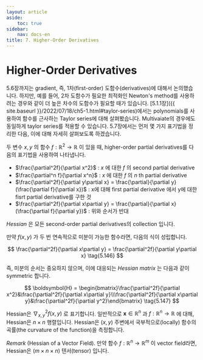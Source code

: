 ```yaml
---
layout: article
aside:
    toc: true
sidebar:
    nav: docs-en
title: 7. Higher-Order Derivatives
---
```


# Higher-Order Derivatives

5.6장까지는 gradient, 즉, 1차(first-order) 도함수(derivatives)에 대해서 논의했습니다. 하지만, 예를 들어, 2차 도함수가 필요한 최적화인 Newton's method를 사용하려는 경우와 같이 더 높은 차수의 도함수가 필요할 때가 있습니다. [5.1.1장]({{ site.baseurl }}/2022/07/18/ch5-1.html#taylor-series)에서는 polynomials를 사용하여 함수를 근사하는 Taylor series에 대해 살펴봤습니다. Multivaiate의 경우에도 동일하게 taylor series를 적용할 수 있습니다. 5.7장에서는 먼저 몇 가지 표기법을 정리한 다음, 이에 대해 자세히 살펴보도록 하겠습니다.

두 변수 $x, y$ 의 함수 $f:\mathbb{R}^2\rightarrow\mathbb{R}$ 이 있을 때, higher-order partial derivatives를 다음의 표기법을 사용하여 나타냅니다.

- $\frac{\partial^2f}{\partial x^2}$ : $x$ 에 대한 $f$ 의 second partial derivative
- $\frac{\partial^n f}{\partial x^n}$ : $x$ 에 대한 $f$ 의 $n$ th partial derivative
- $\frac{\partial^2f}{\partial y\partial x} = \frac{\partial}{\partial y}(\frac{\partial f}{\partial x})$ : x에 대해 first partial derivative 에서 y에 대한 fisrt partial derivative를 구한 것
- $\frac{\partial^2f}{\partial x\partial y} = \frac{\partial}{\partial x}(\frac{\partial f}{\partial y})$ : 위와 순서가 반대

*Hessian* 은 모든 second-order partial derivatives의 collection 입니다.

만약 $f(x, y)$ 가 두 번 연속적으로 미분이 가능한 함수라면, 다음의 식이 성립합니다.

$$ \frac{\partial^2f}{\partial x\partial y} = \frac{\partial^2f}{\partial y\partial x} \tag{5.146} $$

즉, 미분의 순서는 중요하지 않으며, 이에 대응되는 *Hessian matrix* 는 다음과 같이 symmetric 합니다.

$$ \boldsymbol{H} = \begin{bmatrix}\frac{\partial^2f}{\partial x^2}&\frac{\partial^2f}{\partial x\partial y}\\\frac{\partial^2f}{\partial x\partial y}&\frac{\partial^2f}{\partial y^2}\end{bmatrix} \tag{5.147} $$

Hessian은 $\nabla^2_{x,y}f(x, y)$ 로 표기합니다. 일반적으로 $\boldsymbol{x}\in\mathbb{R}^n$ 과 $f:\mathbb{R}^n\rightarrow \mathbb{R}$ 에 대해, Hessian은 $n\times n$ 행렬입니다. Hessian은 $(x,y)$ 주변에서 국부적으로(locally) 함수의 곡률(the curvature of the function)을 측정합니다.

*Remark* (Hessian of a Vector Field). 만약 함수 $f:\mathbb{R}^n\rightarrow\mathbb{R}^m$ 이 vector field라면, Hessian은 $(m\times n\times n)$ 텐서(tensor) 입니다.

